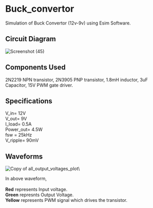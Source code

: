 # Buck_convertor
Simulation of Buck Convertor (12v-9v) using Esim Software.


## Circuit Diagram
![Screenshot (45)](https://user-images.githubusercontent.com/79394309/157682952-3f2e412e-8a75-4491-9f95-8bfacd3419d4.png)

## Components Used
2N2219 NPN transistor, 2N3905 PNP transistor, 1.8mH inductor, 3uF Capacitor, 15V PWM gate driver.

## Specifications
V_in= 12V\
V_out= 9V \
I_load= 0.5A\
Power_out= 4.5W\
fsw = 25kHz\
V_ripple= 90mV

## Waveforms
![Copy of all_output_voltages_plot](https://user-images.githubusercontent.com/79394309/157687908-7bcccb6f-5d85-4116-979b-78d71f1f8b5f.png)\

In above waveform, \
\
**Red** represents Input voltage.\
**Green** represnts Output Voltage.\
**Yellow** represents PWM signal which drives the transistor.


